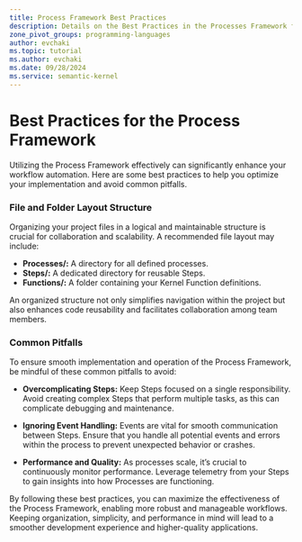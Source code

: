```yaml
---
title: Process Framework Best Practices
description: Details on the Best Practices in the Processes Framework from Semantic Kernel
zone_pivot_groups: programming-languages
author: evchaki            
ms.topic: tutorial
ms.author: evchaki   
ms.date: 09/28/2024
ms.service: semantic-kernel
---
```


# Best Practices for the Process Framework
Utilizing the Process Framework effectively can significantly enhance your workflow automation. Here are some best practices to help you optimize your implementation and avoid common pitfalls.

### File and Folder Layout Structure
Organizing your project files in a logical and maintainable structure is crucial for collaboration and scalability. A recommended file layout may include:

- **Processes/:** A directory for all defined processes.
- **Steps/:** A dedicated directory for reusable Steps.
- **Functions/:** A folder containing your Kernel Function definitions.

An organized structure not only simplifies navigation within the project but also enhances code reusability and facilitates collaboration among team members.


### Common Pitfalls
To ensure smooth implementation and operation of the Process Framework, be mindful of these common pitfalls to avoid:

- **Overcomplicating Steps:** Keep Steps focused on a single responsibility. Avoid creating complex Steps that perform multiple tasks, as this can complicate debugging and maintenance.
  
- **Ignoring Event Handling:** Events are vital for smooth communication between Steps. Ensure that you handle all potential events and errors within the process to prevent unexpected behavior or crashes.
  
- **Performance and Quality:** As processes scale, it’s crucial to continuously monitor performance. Leverage telemetry from your Steps to gain insights into how Processes are functioning.

By following these best practices, you can maximize the effectiveness of the Process Framework, enabling more robust and manageable workflows. Keeping organization, simplicity, and performance in mind will lead to a smoother development experience and higher-quality applications.
